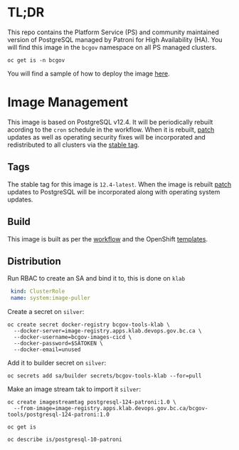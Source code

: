 # TL;DR

This repo contains the Platform Service (PS) and community maintained version of PostgreSQL managed by Patroni for High Availability (HA). You will find this image in the `bcgov` namespace on all PS managed clusters.

```console
oc get is -n bcgov
```

You will find a sample of how to deploy the image [here](./samples/README.md).

# Image Management

This image is based on PostgreSQL v12.4. It will be periodically rebuilt acording to the `cron` schedule in the workflow. When it is rebuilt, [patch](https://semver.org/) updates as well as operating security fixes will be incorporated and redistributed to all clusters via the [stable tag](https://docs.microsoft.com/en-us/azure/container-registry/container-registry-image-tag-version).

## Tags

The stable tag for this image is `12.4-latest`. When the image is rebuilt [patch](https://semver.org/) updates to PostgreSQL will be incorporated along with operating system updates.

## Build

This image is built as per the [workflow](.github/workflows/image.yaml) and the OpenShift [templates](./openshift/templates).

## Distribution

Run RBAC to create an SA and bind it to, this is done on `klab`

```yaml
 kind: ClusterRole
 name: system:image-puller
```

Create a secret on `silver`:

```console
oc create secret docker-registry bcgov-tools-klab \
  --docker-server=image-registry.apps.klab.devops.gov.bc.ca \
  --docker-username=bcgov-images-cicd \
  --docker-password=$SATOKEN \
  --docker-email=unused
```

Add it to builder secret on `silver`:

```console
oc secrets add sa/builder secrets/bcgov-tools-klab --for=pull
```

Make an image stream tak to import it `silver`:

```console
oc create imagestreamtag postgresql-124-patroni:1.0 \
  --from-image=image-registry.apps.klab.devops.gov.bc.ca/bcgov-tools/postgresql-124-patroni:1.0
```

```console
oc get is
```

```console
oc describe is/postgresql-10-patroni
```
